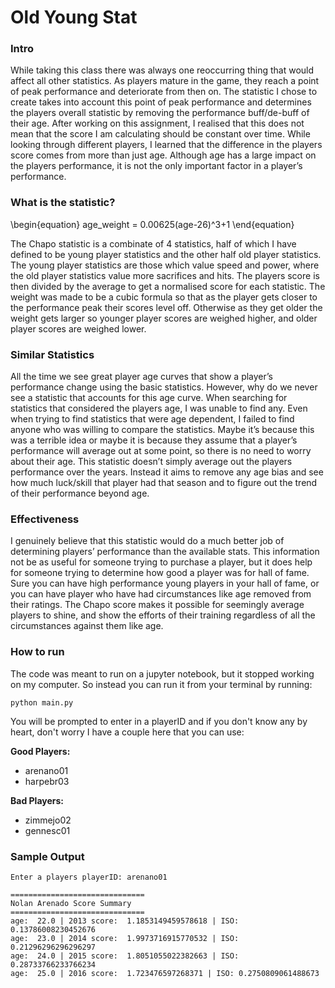 # Old Young Stat

### Intro ###

While taking this class there was always one reoccurring thing that would affect all other statistics. As players mature in the game, they reach a point of peak performance and deteriorate from then on. The statistic I chose to create takes into account this point of peak performance and determines the players overall statistic by removing the performance buff/de-buff of their age. After working on this assignment, I realised that this does not mean that the score I am calculating should be constant over time. While looking through different players, I learned that the difference in the players score comes from more than just age. Although age has a large impact on the players performance, it is not the only important factor in a player’s performance.

### What is the statistic? ###

\begin{equation} age_weight = 0.00625(age-26)^3+1  \end{equation}

The Chapo statistic is a combinate of 4 statistics, half of which I have defined to be young player statistics and the other half old player statistics. The young player statistics are those which value speed and power, where the old player statistics value more sacrifices and hits. The players score is then divided by the average to get a normalised score for each statistic. The weight was made to be a cubic formula so that as the player gets closer to the performance peak their scores level off. Otherwise as they get older the weight gets larger so younger player scores are weighed higher, and older player scores are weighed lower. 

### Similar Statistics ###

All the time we see great player age curves that show a player’s performance change using the basic statistics. However, why do we never see a statistic that accounts for this age curve. When searching for statistics that considered the players age, I was unable to find any. Even when trying to find statistics that were age dependent, I failed to find anyone who was willing to compare the statistics. Maybe it’s because this was a terrible idea or maybe it is because they assume that a player’s performance will average out at some point, so there is no need to worry about their age. This statistic doesn’t simply average out the players performance over the years. Instead it aims to remove any age bias and see how much luck/skill that player had that season and to figure out the trend of their performance beyond age.

### Effectiveness ###

I genuinely believe that this statistic would do a much better job of determining players’ performance than the available stats. This information not be as useful for someone trying to purchase a player, but it does help for someone trying to determine how good a player was for hall of fame. Sure you can have high performance young players in your hall of fame, or you can have player who have had circumstances like age removed from their ratings. The Chapo score makes it possible for seemingly average players to shine, and show the efforts of their training regardless of all the circumstances against them like age.

###  How to run ###

The code was meant to run on a jupyter notebook, but it stopped working on my computer. So instead you can run it from your terminal by running:

```
python main.py
```

You will be prompted to enter in a playerID and if you don't know any by heart, don't worry I have a couple here that you can use:

**Good Players:**

- arenano01
- harpebr03

**Bad Players:**

- zimmejo02
- gennesc01

### Sample Output ###

```
Enter a players playerID: arenano01

==============================
Nolan Arenado Score Summary
==============================
age:  22.0 | 2013 score:  1.1853149459578618 | ISO: 0.13786008230452676
age:  23.0 | 2014 score:  1.9973716915770532 | ISO: 0.21296296296296297
age:  24.0 | 2015 score:  1.8051055022382663 | ISO: 0.28733766233766234
age:  25.0 | 2016 score:  1.723476597268371 | ISO: 0.2750809061488673
```

